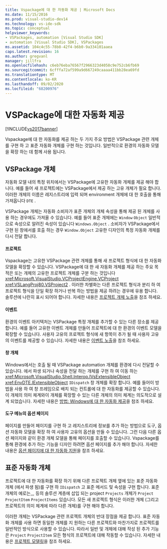 ```yaml
---
title: Vspackage에 대 한 자동화 제공 | Microsoft Docs
ms.date: 11/15/2016
ms.prod: visual-studio-dev14
ms.technology: vs-ide-sdk
ms.topic: conceptual
helpviewer_keywords:
- VSPackages, automation [Visual Studio SDK]
- automation [Visual Studio SDK], VSPackages
ms.assetid: 104c4c55-78b8-42f4-b6b0-9a334101aaea
caps.latest.revision: 16
ms.author: gregvanl
manager: jillfra
ms.openlocfilehash: c6eb76eba76567f2966323d4058c9e752cb6fb69
ms.sourcegitcommit: 6cfffa72af599a9d667249caaaa411bb28ea69fd
ms.translationtype: MT
ms.contentlocale: ko-KR
ms.lasthandoff: 09/02/2020
ms.locfileid: "68200976"
---
```

# <a name="providing-automation-for-vspackages"></a>VSPackage에 대한 자동화 제공
[!INCLUDE[vs2017banner](../../includes/vs2017banner.md)]

Vspackage에 대 한 자동화를 제공 하는 두 가지 주요 방법은 VSPackage 관련 개체를 구현 하 고 표준 자동화 개체를 구현 하는 것입니다. 일반적으로 환경의 자동화 모델을 확장 하는 데 함께 사용 됩니다.  
  
## <a name="vspackage-specific-objects"></a>VSPackage 개체  
 자동화 모델 내의 특정 위치에서는 VSPackage에 고유한 자동화 개체를 제공 해야 합니다. 예를 들어 새 프로젝트에는 VSPackage에서 제공 하는 고유 개체가 필요 합니다. 이러한 개체의 이름은 레지스트리에 입력 되며 environment 개체에 대 한 호출을 통해 가져옵니다 `DTE` .  
  
 VSPackage 개체는 자동화 소비자가 표준 개체의 개체 속성을 통해 제공 된 개체를 사용 하는 경우에도 가져올 수 있습니다. 예를 들어 표준 개체에는 `Window` `Object` 일반적으로 속성으로 알려진 속성이 있습니다 `Windows.Object` . 소비자가 VSPackage에서 구현 된 창에서를 호출 하는 경우 `Window.Object` 고유한 디자인의 특정 자동화 개체를 다시 전달 합니다.  
  
#### <a name="projects"></a>프로젝트  
 Vspackage는 고유한 VSPackage 관련 개체를 통해 새 프로젝트 형식에 대 한 자동화 모델을 확장할 수 있습니다. VSPackage에 대 한 새 자동화 개체를 제공 하는 주요 목적은 또는 개체의 고유한 프로젝트 개체를 구분 하는 것입니다 <xref:Microsoft.VisualStudio.VCProjectEngine.VCProject> <xref:VSLangProj80.VSProject2> . 이러한 차별화는 다른 프로젝트 형식과 분리 하 여 프로젝트 형식을 단일 확장 하거나 반복 하는 방법을 제공 하려는 경우에 유용 합니다. 솔루션에 나란히 표시 되어야 합니다. 자세한 내용은 [프로젝트 개체 노출](../../extensibility/internals/exposing-project-objects.md)을 참조 하세요.  
  
#### <a name="events"></a>이벤트  
 환경의 이벤트 아키텍처는 VSPackage 특정 개체를 추가할 수 있는 다른 장소를 제공 합니다. 예를 들어 고유한 이벤트 개체를 만들어 프로젝트에 대 한 환경의 이벤트 모델을 확장할 수 있습니다. 사용자 고유의 프로젝트 형식에 새 항목이 추가 될 때 사용자 고유의 이벤트를 제공할 수 있습니다. 자세한 내용은 [이벤트 노출](../../extensibility/internals/exposing-events-in-the-visual-studio-sdk.md)을 참조 하세요.  
  
#### <a name="window-objects"></a>창 개체  
 Windows에서는 호출 될 때 VSPackage automation 개체를 환경에 다시 전달할 수 있습니다. 에서 파생 되거나 속성을 전달 하는 개체를 구현 하 여 이동 하는 <xref:Microsoft.VisualStudio.Shell.Interop.IVsExtensibleObject> <xref:EnvDTE.IExtensibleObject> `IDispatch` 창 개체를 확장 합니다. 예를 들어이 방법을 사용 하 여 창 프레임으로 배치 되는 컨트롤에 대 한 자동화를 제공할 수 있습니다. 이 개체의 의미 체계와이 개체를 확장할 수 있는 다른 개체의 의미 체계는 의도적으로 설계 되었습니다. 자세한 내용은 [방법: Windows에 대 한 자동화 제공](../../extensibility/internals/how-to-provide-automation-for-windows.md)을 참조 하세요.  
  
#### <a name="options-pages-on-the-tools-menu"></a>도구 메뉴의 옵션 페이지  
 페이지를 만들어 페이지를 구현 하 고 레지스트리에 정보를 추가 하는 방법으로 도구, 옵션 자동화 모델을 확장 하 여 사용자 고유의 옵션을 만들 수 있습니다. 그런 다음 다른 옵션 페이지와 같이 환경 개체 모델을 통해 페이지를 호출할 수 있습니다. Vspackage를 통해 환경에 추가 하는 기능을 디자인 하려면 옵션 페이지를 추가 해야 합니다. 자세한 내용은 [옵션 페이지에 대 한 자동화 지원](../../extensibility/internals/automation-support-for-options-pages.md)을 참조 하세요.  
  
## <a name="standard-automation-objects"></a>표준 자동화 개체  
 프로젝트에 대 한 자동화를 확장 하기 위해 다른 프로젝트 개체 옆에 있는 표준 자동화 개체 (에서 파생 됨)를 구현 하 `IDispatch` 고 표준 메서드 및 속성을 구현 합니다. 표준 개체의 예로는,,, 등의 솔루션 계층에 삽입 되는 project `Projects` 개체가 `Project` `ProjectItem` `ProjectItems` 있습니다. 모든 새 프로젝트 형식은 이러한 개체 (그리고 프로젝트의 의미 체계에 따라 다른 개체)를 구현 해야 합니다.  
  
 이러한 개체는 VSPackage 관련 프로젝트 개체의 반대 장점을 제공 합니다. 표준 자동화 개체를 사용 하면 동일한 개체를 지 원하는 다른 프로젝트와 마찬가지로 프로젝트를 일반적인 방식으로 사용할 수 있습니다. 따라서 일반 및 개체에 대해 작성 된 추가 기능은 `Project` `ProjectItem` 모든 형식의 프로젝트에 대해 작동할 수 있습니다. 자세한 내용은 [프로젝트 모델링](../../extensibility/internals/project-modeling.md)을 참조 하세요.
